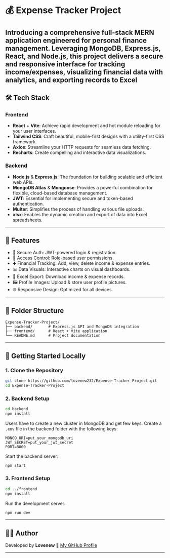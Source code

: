 # 💰 Expense Tracker Project

Introducing a comprehensive full-stack MERN application engineered for personal finance management. Leveraging MongoDB, Express.js, React, and Node.js, this project delivers a secure and responsive interface for tracking income/expenses, visualizing financial data with analytics, and exporting records to Excel
---


## 🛠 Tech Stack

### Frontend

* **React** + **Vite**: Achieve rapid development and hot module reloading for your user interfaces.
* **Tailwind CSS**: Craft beautiful, mobile-first designs with a utility-first CSS framework.
* **Axios**: Streamline your HTTP requests for seamless data fetching.
* **Recharts**: Create compelling and interactive data visualizations.

### Backend

* **Node.js** & **Express.js**: The foundation for building scalable and efficient web APIs.
* **MongoDB Atlas** & **Mongoose**: Provides a powerful combination for flexible, cloud-based database management.
* **JWT**: Essential for implementing secure and token-based authentication.
* **Multer**: Simplifies the process of handling various file uploads.
* **xlsx**: Enables the dynamic creation and export of data into Excel spreadsheets.

---

## 🧾 Features

* 🔐 Secure Auth: JWT-powered login & registration.
* 👤 Access Control: Role-based user permissions.
* ➕ Financial Tracking: Add, view, delete income & expense entries.
* 📊 Data Visuals: Interactive charts on visual dashboards.
* 📁 Excel Export: Download income & expense records.
* 🖼️ Profile Images: Upload & store user profile pictures.
* 🌐 Responsive Design: Optimized for all devices.

---

## 📁 Folder Structure

```
Expense-Tracker-Project/
├── backend/       # Express.js API and MongoDB integration
├── frontend/      # React + Vite application
└── README.md      # Project documentation
```

---

## 🚀 Getting Started Locally

### 1. Clone the Repository

```bash
git clone https://github.com/lovenew232/Expense-Tracker-Project.git
cd Expense-Tracker-Project
```

### 2. Backend Setup

```bash
cd backend
npm install
```
Users have to create a new cluster in MongoDB and get few keys.
Create a `.env` file in the backend folder with the following keys:

```
MONGO_URI=put_your_mongodb_uri
JWT_SECRET=put_your_jwt_secret
PORT=8000
```

Start the backend server:

```bash
npm start
```

### 3. Frontend Setup

```bash
cd ../frontend
npm install
```

Run the development server:

```bash
npm run dev
```
---

## 👨‍💻 Author

Developed by **Lovenew**
📌 [My GitHub Profile](https://github.com/lovenew232)

---
